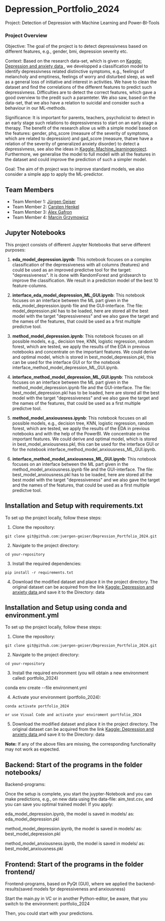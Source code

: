 # Depression_Portfolio_2024
Project: Detection of Depression with Machine Learning and Power-BI-Tools

### Project Overview
Objective: The goal of the project is to detect depressivness based on different features, e.g., gender, bmi, depression severity etc.

Context: Based on the research data-set, which is given on [Kaggle: Depression and anxiety data ](https://www.kaggle.com/datasets/shahzadahmad0402/depression-and-anxiety-data), we developped a classification model to identify depressivness related distinctive symptoms, e.g., feelings of melancholy and emptiness, feelings of worry and disturbed sleep, as well as a general loss of initiative and interest in activities. We have to clean the dataset and find the correlations of the different features to predict such depressivness. Difficulties are to detect the correct features, which gave a good overview to the predit such a paramteter. We also saw, based on the data-set, that we also have a relation to suicidal and consider such a behaviour in our ML-methods.

Significance: It is important for parents, teachers, psycholicist to detect in an early stage such relations to depressiveness to start on an early stage a therapy. The benefit of the research allow us with a simple model based on the features: gender, phq_score (measure of the severity of symptoms, which are related to depression) and gad_score (measure, thatwe have a relation of the severity of generalized anxiety disorder) to detect a depressivness, see also the ideas in [Kaggle: Machine_learningproject](https://www.kaggle.com/code/geovaniwoll/machine-learningproject). Furthermore, we generalise the model to full modell with all the features in the dataset and could improve the prediction of such a simpler model.


Goal: The aim of th project was to improve standard models, we also consider a simple app to apply the ML-predictor.

## Team Members

- Team Member 1: [Jürgen Geiser](https://github.com/juergen-geiser)  
- Team Member 2: [Carsten Henkel](https://github.com/CarstenHankel)
- Team Member 3: [Alex Gafron](https://github.com/a-gafron) 
- Team Member 4: [Marcin Grzymowicz](https://github.com/M-Grzymowicz)

## Jupyter Notebooks

This project consists of different Jupyter Notebooks that serve different purposes:

1. **eda_model_depression.ipynb**: 
This notebook focuses on a complex classification of the depressiveness with all columns (features) and could be used as an improved predictve tool for the target: "depressiveness". It is done with RandomForest and gridsearch to improve the classification. We result in a prediction model of the best 10 feature-columns.

2. **interface_eda_model_depression_ML_GUI.ipynb**: 
This notebook focuses on an interface between the ML part given in the eda_model_depression.ipynb file and the GUI-interface. The file: model_depression.pkl has to be loaded, here are stored all the best model with the target "depressiveness" and we also gave the target and the names of the features, that could be used as a first multiple predictve tool. 


3. **method_model_depression.ipynb**: 
This notebook focuses on all possible models, e.g., decision tree, KNN, logistic regression, random forest, which are tested, we apply the results of the EDA in previous notebooks and concentrate on the important features. We could derive and optimal model, which is stored in best_model_depression.pkl, this can be used for the interface GUI or for the notebook interface_method_model_depression_ML_GUI.ipynb.

4. **interface_method_model_depression_ML_GUI.ipynb**: 
This notebook focuses on an interface between the ML part given in the method_model_depression.ipynb file and the GUI-interface. The file: best_model_depression.pkl has to be loaded, here are stored all the best model with the target "depressiveness" and we also gave the target and the names of the features, that could be used as a first multiple predictve tool. 

5. **method_model_anxiousness.ipynb**: 
This notebook focuses on all possible models, e.g., decision tree, KNN, logistic regression, random forest, which are tested, we apply the results of the EDA in previous notebooks and with the help of the PowerBI. We concentrate on the important features. We could derive and optimal model, which is stored in best_model_anxiousness.pkl, this can be used for the interface GUI or for the notebook interface_method_model_anxiousness_ML_GUI.ipynb.

6. **interface_method_model_anxiousness_ML_GUI.ipynb**: 
This notebook focuses on an interface between the ML part given in the method_model_anxiousness.ipynb file and the GUI-interface. The file: best_model_anxiousness.pkl has to be loaded, here are stored all the best model with the target "depressiveness" and we also gave the target and the names of the features, that could be used as a first multiple predictve tool. 









## Installation and Setup with requirements.txt

To set up the project locally, follow these steps:

1. Clone the repository:
```
git clone git@github.com:juergen-geiser/Depression_Portfolio_2024.git
```
2. Navigate to the project directory:
```
cd your-repository
```
3. Install the required dependencies:
```
pip install -r requirements.txt
```
4. Download the modified dataset and place it in the project directory. The original dataset can be acquired from the link [Kaggle: Depression and anxiety data ](https://www.kaggle.com/datasets/shahzadahmad0402/depression-and-anxiety-data) and save it to the Directory: data





## Installation and Setup using conda and environment.yml

To set up the project locally, follow these steps:

1. Clone the repository:
```
git clone git@github.com:juergen-geiser/Depression_Portfolio_2024.git
```
2. Navigate to the project directory:
```
cd your-repository
```
3. Install the required environment (you will obtain a new environment called: portfolio_2024)

conda env create --file environment.yml

4. Activate your environment (portfolio_2024):
```
conda activate portfolio_2024

or use Visual Code and activate your enviroment portfolio_2024

```
5. Download the modified dataset and place it in the project directory. The original dataset can be acquired from the link [Kaggle: Depression and anxiety data ](https://www.kaggle.com/datasets/shahzadahmad0402/depression-and-anxiety-data) and save it to the Directory: data

**Note:** If any of the above files are missing, the corresponding functionality may not work as expected.

## Backend: Start of the programs in the folder notebooks/

Backend-programs:

Once the setup is complete, you start the juypter-Notebook and you can make predictions, e.g., on new data using the data-file: aim_test.csv, and you can save you optimal trained model:
If you apply:

eda_model_depression.ipynb, the model is saved in models/ as: eda_model_depression.pkl

method_model_depression.ipynb, the model is saved in models/ as: best_model_depression.pkl

method_model_anxiousness.ipynb,  the model is saved in models/ as: best_model_anxiousness.pkl


## Frontend: Start of the programs in the folder frontend/

Frontend-programs, based on PyQt (GUI), where we applied the backend-results(saved models fpr depressiveness and anxiousness)

Start the main.py in VC or in another Python-editor, be aware, that you switch to the environment: portfolio_2024

Then, you could start with your predictions.

